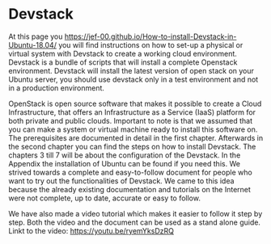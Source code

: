 # Devstack

At this page you https://jef-00.github.io/How-to-install-Devstack-in-Ubuntu-18.04/ you will find instructions on how to set-up a physical or virtual system with Devstack to create a working cloud environment. Devstack is a bundle of scripts that will install a complete Openstack environment. Devstack will install the latest version of open stack on your Ubuntu server, you should use devstack only in a test environment and not in a production environment.

OpenStack is open source software that makes it possible to create a Cloud Infrastructure, that offers an Infrastructure as a Service (IaaS) platform for both private and public clouds. Important to note is that we assumed that you can make a system or virtual machine ready to install this software on. The prerequisites are documented in detail in the first chapter. Afterwards in the second chapter you can find the steps on how to install Devstack. The chapters 3 till 7 will be about the configuration of the Devstack. In the Appendix the installation of Ubuntu can be found if you need this. We strived towards a complete and easy-to-follow document for people who want to try out the functionalities of Devstack. We came to this idea because the already existing documentation and tutorials on the Internet were not complete, up to date, accurate or easy to follow.

We have also made a video tutorial which makes it easier to follow it step by step. Both the video and the document can be used as a stand alone guide. Linkt to the video: https://youtu.be/ryemYksDzRQ
